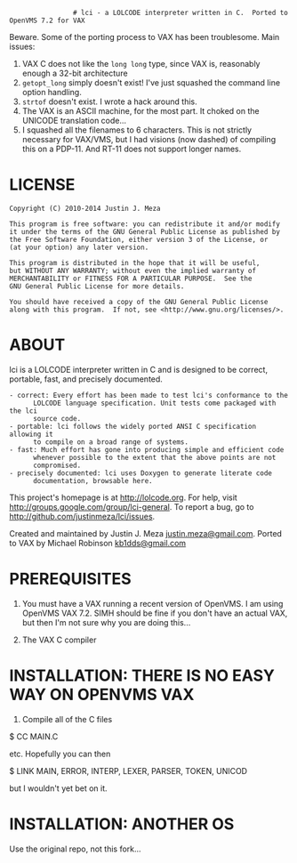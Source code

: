                    # lci - a LOLCODE interpreter written in C.  Ported to OpenVMS 7.2 for VAX
                    
Beware.  Some of the porting process to VAX has been troublesome.  Main issues:
1. VAX C does not like the `long long` type, since VAX is, reasonably enough a 32-bit architecture
2. `getopt_long` simply doesn't exist!  I've just squashed the command line option handling.
3. `strtof` doesn't exist.  I wrote a hack around this.
4. The VAX is an ASCII machine, for the most part.  It choked on the UNICODE translation code...
5. I squashed all the filenames to 6 characters.  This is not strictly necessary for VAX/VMS, but I had visions (now dashed) of compiling this on a PDP-11.  And RT-11 does not support longer names.

# LICENSE

    Copyright (C) 2010-2014 Justin J. Meza

    This program is free software: you can redistribute it and/or modify
    it under the terms of the GNU General Public License as published by
    the Free Software Foundation, either version 3 of the License, or
    (at your option) any later version.

    This program is distributed in the hope that it will be useful,
    but WITHOUT ANY WARRANTY; without even the implied warranty of
    MERCHANTABILITY or FITNESS FOR A PARTICULAR PURPOSE.  See the
    GNU General Public License for more details.

    You should have received a copy of the GNU General Public License
    along with this program.  If not, see <http://www.gnu.org/licenses/>.

# ABOUT

lci is a LOLCODE interpreter written in C and is designed to be correct,
portable, fast, and precisely documented.

    - correct: Every effort has been made to test lci's conformance to the
          LOLCODE language specification. Unit tests come packaged with the lci
          source code.
    - portable: lci follows the widely ported ANSI C specification allowing it
          to compile on a broad range of systems.
    - fast: Much effort has gone into producing simple and efficient code
          whenever possible to the extent that the above points are not
          compromised.
    - precisely documented: lci uses Doxygen to generate literate code
          documentation, browsable here.

This project's homepage is at http://lolcode.org.  For help, visit
http://groups.google.com/group/lci-general.  To report a bug, go to
http://github.com/justinmeza/lci/issues.

Created and maintained by Justin J. Meza <justin.meza@gmail.com>.
Ported to VAX by Michael Robinson <kb1dds@gmail.com>

# PREREQUISITES

1. You must have a VAX running a recent version of OpenVMS.  I am using OpenVMS VAX 7.2.  SIMH should be fine if you don't have an actual VAX, but then I'm not sure why you are doing this...

2. The VAX C compiler

# INSTALLATION: THERE IS NO EASY WAY ON OPENVMS VAX

1. Compile all of the C files

  $ CC MAIN.C
  
  etc.  Hopefully you can then

  $ LINK MAIN, ERROR, INTERP, LEXER, PARSER, TOKEN, UNICOD
  
  but I wouldn't yet bet on it.

# INSTALLATION: ANOTHER OS

Use the original repo, not this fork...
